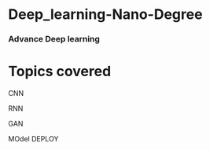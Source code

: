 # Deep_learning-Nano-Degree

### Advance  Deep learning 

# Topics covered
CNN

RNN

GAN

MOdel DEPLOY
